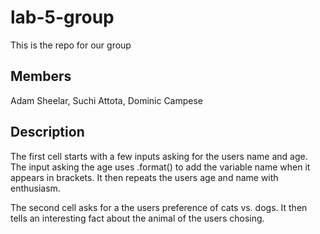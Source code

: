 # lab-5-group
This is the repo for our group

## Members
Adam Sheelar, Suchi Attota, Dominic Campese

## Description
The first cell starts with a few inputs asking for the users name and age. The input asking the age uses .format() to add the variable name when it appears in brackets. It then repeats the users age and name with enthusiasm.

The second cell asks for a the users preference of cats vs. dogs. It then tells an interesting fact about the animal of the users chosing. 
